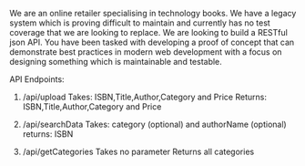 We are an online retailer specialising in technology books. We have a legacy system which
is proving difficult to maintain and currently has no test coverage that we are looking to
replace. We are looking to build a RESTful json API. You have been tasked with developing
a proof of concept that can demonstrate best practices in modern web development with a
focus on designing something which is maintainable and testable.

API Endpoints:

1. /api/upload
    Takes: ISBN,Title,Author,Category and Price
    Returns: ISBN,Title,Author,Category and Price

2. /api/searchData
    Takes: category (optional) and authorName (optional)
    returns: ISBN

3. /api/getCategories
    Takes no parameter
    Returns all categories